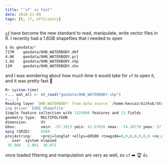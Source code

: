 ```yaml
---
title: "'sf' is fast"
date: 2018-11-09
tags: [R, if, efficiency]
---
```


[`sf`](https://cran.r-project.org/web/packages/sf/index.html) have become the
new standard to read, manipulate, write vector files in R. I recently had
a 1.6GB shapefiles that I needed to open

```sh
$ du geodata/*
717M    geodata/OHN_WATERBODY.dbf
4.0K    geodata/OHN_WATERBODY.prj
1.6G    geodata/OHN_WATERBODY.shp
11M     geodata/OHN_WATERBODY.shx
```


and I was wondering about how much time it would take for `sf` to open it, and
it was pretty fast :rocket:


```R
R> system.time(
+... wat_all <- st_read("geodata/OHN_WATERBODY.shp")
+... )
Reading layer `OHN_WATERBODY' from data source `/home/kevcaz/Github/Studies/streamFish/geodata/OHN_WATERBODY.shp' us
ing driver `ESRI Shapefile'
Simple feature collection with 1324960 features and 13 fields
geometry type:  MULTIPOLYGON
dimension:      XY
bbox:           xmin: -97.3913 ymin: 41.67656 xmax: -74.30778 ymax: 57.00001
epsg (SRID):    4269
proj4string:    +proj=longlat +ellps=GRS80 +towgs84=0,0,0,0,0,0,0 +no_defs
   user  system elapsed
 35.986   2.081  38.072
```

once loaded filtering and manipulation are very as well, so `sf` :arrow_right: :trophy: :+1:.
